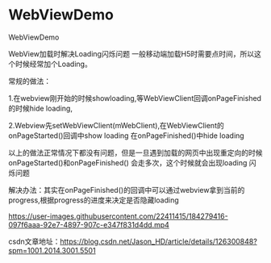 # WebViewDemo
WebViewDemo 

WebView加载时解决Loading闪烁问题
一般移动端加载H5时需要点时间，所以这个时候经常加个Loading。

常规的做法：

1.在webview刚开始的时候showloading,等WebViewClient回调onPageFinished的时候hide loading,

2.Webview先setWebViewClient(mWebClient),在WebViewClient的 onPageStarted()回调中show loading 在onPageFinished()中hide loading 

以上的做法正常情况下都没有问题，但是一旦遇到加载的网页中出现重定向的时候onPageStarted()和onPageFinished() 会走多次，这个时候就会出现loading 闪烁问题

解决办法：其实在onPageFinished()的回调中可以通过webview拿到当前的progress,根据progress的进度来决定是否隐藏loading 

https://user-images.githubusercontent.com/22411415/184279416-097f6aaa-92e7-4897-907c-e347f831d4dd.mp4

csdn文章地址：https://blog.csdn.net/Jason_HD/article/details/126300848?spm=1001.2014.3001.5501

